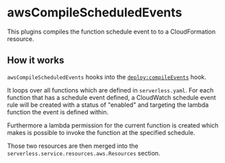 # awsCompileScheduledEvents

This plugins compiles the function schedule event to to a CloudFormation resource.

## How it works

`awsCompileScheduledEvents` hooks into the [`deploy:compileEvents`](/docs/plugins/core/deploy.md) hook.

It loops over all functions which are defined in `serverless.yaml`. For each function that has a schedule event defined, a CloudWatch schedule event rule will be created with a status of "enabled" and targeting the lambda function the event is defined within.

Furthermore a lambda permission for the current function is created which makes is possible to invoke the function at the specified schedule.

Those two resources are then merged into the `serverless.service.resources.aws.Resources` section.
